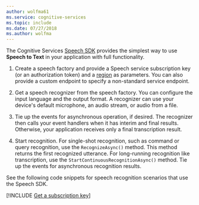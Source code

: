 ```yaml
---
author: wolfma61
ms.service: cognitive-services
ms.topic: include
ms.date: 07/27/2018
ms.author: wolfma
---
```


<!-- N.B. no header, no intents here, language-agnostic -->

The Cognitive Services [Speech SDK](~/articles/cognitive-services/speech-service/speech-sdk.md) provides the simplest way to use **Speech to Text** in your application with full functionality.

1. Create a speech factory and provide a Speech service subscription key (or an authorization token) and a [region](~/articles/cognitive-services/speech-service/regions.md) as parameters. You can also provide a custom endpoint to specify a non-standard service endpoint.

1. Get a speech recognizer from the speech factory. You can configure the input language and the output format. A recognizer can use your device's default microphone, an audio stream, or audio from a file.

1. Tie up the events for asynchronous operation, if desired. The recognizer then calls your event handlers when it has interim and final results. Otherwise, your application receives only a final transcription result.

1. Start recognition. For single-shot recognition, such as command or query recognition, use the `RecognizeAsync()` method. This method returns the first recognized utterance. For long-running recognition like transcription, use the `StartContinuousRecognitionAsync()` method. Tie up the events for asynchronous recognition results.

See the following code snippets for speech recognition scenarios that use the Speech SDK.

[!INCLUDE [Get a subscription key](cognitive-services-speech-service-get-subscription-key.md)]
